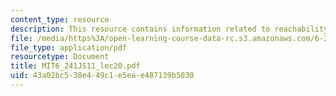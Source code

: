 ```yaml
---
content_type: resource
description: This resource contains information related to reachability and observability.
file: /media/https%3A/open-learning-course-data-rc.s3.amazonaws.com/6-241j-dynamic-systems-and-control-spring-2011/43a02bc538e449c1e5eae487139b5030_MIT6_241JS11_lec20.pdf
file_type: application/pdf
resourcetype: Document
title: MIT6_241JS11_lec20.pdf
uid: 43a02bc5-38e4-49c1-e5ea-e487139b5030
---
```

